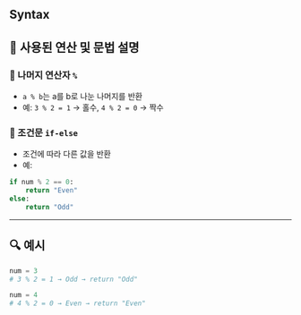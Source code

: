 ## Syntax

## 🔹 사용된 연산 및 문법 설명

### 🔹 나머지 연산자 `%`
- `a % b`는 a를 b로 나눈 나머지를 반환
- 예: `3 % 2 = 1` → 홀수, `4 % 2 = 0` → 짝수

### 🔹 조건문 `if-else`
- 조건에 따라 다른 값을 반환
- 예:
```python
if num % 2 == 0:
    return "Even"
else:
    return "Odd"
```

---

## 🔍 예시

```python
num = 3
# 3 % 2 = 1 → Odd → return "Odd"

num = 4
# 4 % 2 = 0 → Even → return "Even"
```
